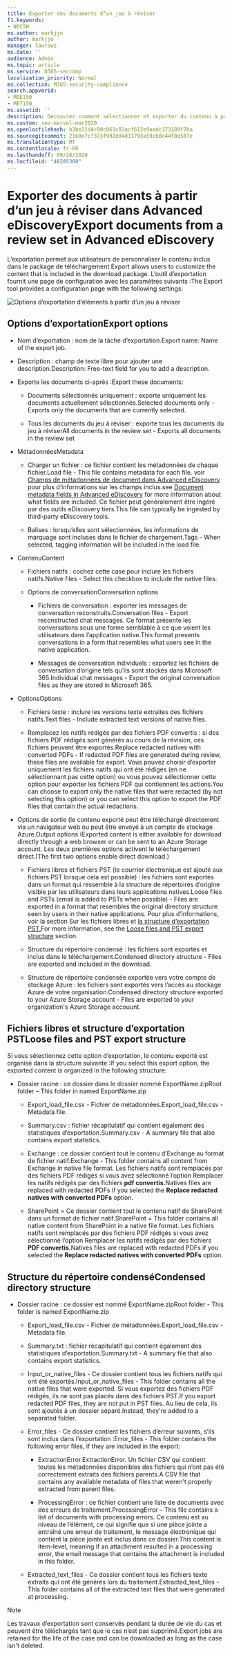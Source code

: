 ```yaml
---
title: Exporter des documents d’un jeu à réviser
f1.keywords:
- NOCSH
ms.author: markjjo
author: markjjo
manager: laurawi
ms.date: ''
audience: Admin
ms.topic: article
ms.service: O365-seccomp
localization_priority: Normal
ms.collection: M365-security-compliance
search.appverid:
- MOE150
- MET150
ms.assetid: ''
description: Découvrez comment sélectionner et exporter du contenu à partir d’un jeu à réviser pour des présentations ou des avis externes.
ms.custom: seo-marvel-mar2020
ms.openlocfilehash: b3be21d4c90c861c83acf612e9aadc373189f7ba
ms.sourcegitcommit: 2160e7cf373f992dd4d11793a59cb8c44f8d587e
ms.translationtype: MT
ms.contentlocale: fr-FR
ms.lasthandoff: 09/26/2020
ms.locfileid: "48285360"
---
```

# <a name="export-documents-from-a-review-set-in-advanced-ediscovery"></a><span data-ttu-id="9153d-103">Exporter des documents à partir d’un jeu à réviser dans Advanced eDiscovery</span><span class="sxs-lookup"><span data-stu-id="9153d-103">Export documents from a review set in Advanced eDiscovery</span></span>

<span data-ttu-id="9153d-104">L’exportation permet aux utilisateurs de personnaliser le contenu inclus dans le package de téléchargement.</span><span class="sxs-lookup"><span data-stu-id="9153d-104">Export allows users to customize the content that is included in the download package.</span></span> <span data-ttu-id="9153d-105">L’outil d’exportation fournit une page de configuration avec les paramètres suivants :</span><span class="sxs-lookup"><span data-stu-id="9153d-105">The Export tool provides a configuration page with the following settings:</span></span>

![Options d’exportation d’éléments à partir d’un jeu à réviser](../media/bcfc72c7-4a01-4697-9e16-2965b7f04fdb.png)

## <a name="export-options"></a><span data-ttu-id="9153d-107">Options d’exportation</span><span class="sxs-lookup"><span data-stu-id="9153d-107">Export options</span></span>

- <span data-ttu-id="9153d-108">Nom d’exportation : nom de la tâche d’exportation.</span><span class="sxs-lookup"><span data-stu-id="9153d-108">Export name: Name of the export job.</span></span>

- <span data-ttu-id="9153d-109">Description : champ de texte libre pour ajouter une description.</span><span class="sxs-lookup"><span data-stu-id="9153d-109">Description: Free-text field for you to add a description.</span></span>

- <span data-ttu-id="9153d-110">Exporte les documents ci-après :</span><span class="sxs-lookup"><span data-stu-id="9153d-110">Export these documents:</span></span>

  - <span data-ttu-id="9153d-111">Documents sélectionnés uniquement : exporte uniquement les documents actuellement sélectionnés.</span><span class="sxs-lookup"><span data-stu-id="9153d-111">Selected documents only - Exports only the documents that are currently selected.</span></span>
  
  - <span data-ttu-id="9153d-112">Tous les documents du jeu à réviser : exporte tous les documents du jeu à réviser</span><span class="sxs-lookup"><span data-stu-id="9153d-112">All documents in the review set - Exports all documents in the review set</span></span>

- <span data-ttu-id="9153d-113">Métadonnées</span><span class="sxs-lookup"><span data-stu-id="9153d-113">Metadata</span></span>
  
  - <span data-ttu-id="9153d-114">Charger un fichier : ce fichier contient les métadonnées de chaque fichier.</span><span class="sxs-lookup"><span data-stu-id="9153d-114">Load file - This file contains metadata for each file.</span></span> <span data-ttu-id="9153d-115">voir [Champs de métadonnées de document dans Advanced eDiscovery](document-metadata-fields-in-Advanced-eDiscovery.md) pour plus d’informations sur les champs inclus.</span><span class="sxs-lookup"><span data-stu-id="9153d-115">see [Document metadata fields in Advanced eDiscovery](document-metadata-fields-in-Advanced-eDiscovery.md) for more information about what fields are included.</span></span> <span data-ttu-id="9153d-116">Ce fichier peut généralement être ingéré par des outils eDiscovery tiers.</span><span class="sxs-lookup"><span data-stu-id="9153d-116">This file can typically be ingested by third-party eDiscovery tools.</span></span>
  
  - <span data-ttu-id="9153d-117">Balises : lorsqu’elles sont sélectionnées, les informations de marquage sont incluses dans le fichier de chargement.</span><span class="sxs-lookup"><span data-stu-id="9153d-117">Tags - When selected, tagging information will be included in the load file.</span></span>

- <span data-ttu-id="9153d-118">Contenu</span><span class="sxs-lookup"><span data-stu-id="9153d-118">Content</span></span>
  
  - <span data-ttu-id="9153d-119">Fichiers natifs : cochez cette case pour inclure les fichiers natifs.</span><span class="sxs-lookup"><span data-stu-id="9153d-119">Native files - Select this checkbox to include the native files.</span></span>
  
  - <span data-ttu-id="9153d-120">Options de conversation</span><span class="sxs-lookup"><span data-stu-id="9153d-120">Conversation options</span></span>
    
    - <span data-ttu-id="9153d-121">Fichiers de conversation : exporter les messages de conversation reconstruits.</span><span class="sxs-lookup"><span data-stu-id="9153d-121">Conversation files - Export reconstructed chat messages.</span></span> <span data-ttu-id="9153d-122">Ce format présente les conversations sous une forme semblable à ce que voient les utilisateurs dans l’application native.</span><span class="sxs-lookup"><span data-stu-id="9153d-122">This format presents conversations in a form that resembles what users see in the native application.</span></span>
    
    - <span data-ttu-id="9153d-123">Messages de conversation individuels : exportez les fichiers de conversation d’origine tels qu’ils sont stockés dans Microsoft 365.</span><span class="sxs-lookup"><span data-stu-id="9153d-123">Individual chat messages - Export the original conversation files as they are stored in Microsoft 365.</span></span>

- <span data-ttu-id="9153d-124">Options</span><span class="sxs-lookup"><span data-stu-id="9153d-124">Options</span></span>

  - <span data-ttu-id="9153d-125">Fichiers texte : inclure les versions texte extraites des fichiers natifs.</span><span class="sxs-lookup"><span data-stu-id="9153d-125">Text files - Include extracted text versions of native files.</span></span>
  
  - <span data-ttu-id="9153d-126">Remplacez les natifs rédigés par des fichiers PDF convertis : si des fichiers PDF rédigés sont générés au cours de la révision, ces fichiers peuvent être exportés.</span><span class="sxs-lookup"><span data-stu-id="9153d-126">Replace redacted natives with converted PDFs - If redacted PDF files are generated during review, these files are available for export.</span></span> <span data-ttu-id="9153d-127">Vous pouvez choisir d’exporter uniquement les fichiers natifs qui ont été rédigés (en ne sélectionnant pas cette option) ou vous pouvez sélectionner cette option pour exporter les fichiers PDF qui contiennent les actions.</span><span class="sxs-lookup"><span data-stu-id="9153d-127">You can choose to export only the native files that were redacted (by not selecting this option) or you can select this option to export the PDF files that contain the actual redactions.</span></span>

- <span data-ttu-id="9153d-128">Options de sortie (le contenu exporté peut être téléchargé directement via un navigateur web ou peut être envoyé à un compte de stockage Azure.</span><span class="sxs-lookup"><span data-stu-id="9153d-128">Output options (Exported content is either available for download directly through a web browser or can be sent to an Azure Storage account.</span></span> <span data-ttu-id="9153d-129">Les deux premières options activent le téléchargement direct.)</span><span class="sxs-lookup"><span data-stu-id="9153d-129">The first two options enable direct download.)</span></span>
  
  - <span data-ttu-id="9153d-130">Fichiers libres et fichiers PST (le courrier électronique est ajouté aux fichiers PST lorsque cela est possible) : les fichiers sont exportés dans un format qui ressemble à la structure de répertoires d’origine visible par les utilisateurs dans leurs applications natives.</span><span class="sxs-lookup"><span data-stu-id="9153d-130">Loose files and PSTs (email is added to PSTs when possible) - Files are exported in a format that resembles the original directory structure seen by users in their native applications.</span></span>  <span data-ttu-id="9153d-131">Pour plus d’informations, voir la section Sur les fichiers libres et [la structure d’exportation PST.](#loose-files-and-pst-export-structure)</span><span class="sxs-lookup"><span data-stu-id="9153d-131">For more information, see the [Loose files and PST export structure](#loose-files-and-pst-export-structure) section.</span></span>
  
  - <span data-ttu-id="9153d-132">Structure du répertoire condensé : les fichiers sont exportés et inclus dans le téléchargement.</span><span class="sxs-lookup"><span data-stu-id="9153d-132">Condensed directory structure - Files are exported and included in the download.</span></span>
  
  - <span data-ttu-id="9153d-133">Structure de répertoire condensée exportée vers votre compte de stockage Azure : les fichiers sont exportés vers l’accès au stockage Azure de votre organisation.</span><span class="sxs-lookup"><span data-stu-id="9153d-133">Condensed directory structure exported to your Azure Storage account - Files are exported to your organization's Azure Storage accouunt.</span></span>

## <a name="loose-files-and-pst-export-structure"></a><span data-ttu-id="9153d-134">Fichiers libres et structure d’exportation PST</span><span class="sxs-lookup"><span data-stu-id="9153d-134">Loose files and PST export structure</span></span>

<span data-ttu-id="9153d-135">Si vous sélectionnez cette option d’exportation, le contenu exporté est organisé dans la structure suivante :</span><span class="sxs-lookup"><span data-stu-id="9153d-135">If you select this export option, the exported content is organized in the following structure:</span></span>

- <span data-ttu-id="9153d-136">Dossier racine : ce dossier dans le dossier nommé ExportName.zip</span><span class="sxs-lookup"><span data-stu-id="9153d-136">Root folder – This folder in named ExportName.zip</span></span>
  
  - <span data-ttu-id="9153d-137">Export_load_file.csv - Fichier de métadonnées.</span><span class="sxs-lookup"><span data-stu-id="9153d-137">Export_load_file.csv - Metadata file.</span></span>
  
  - <span data-ttu-id="9153d-138">Summary.csv : fichier récapitulatif qui contient également des statistiques d’exportation.</span><span class="sxs-lookup"><span data-stu-id="9153d-138">Summary.csv - A summary file that also contains export statistics.</span></span>
  
  - <span data-ttu-id="9153d-139">Exchange : ce dossier contient tout le contenu d’Exchange au format de fichier natif.</span><span class="sxs-lookup"><span data-stu-id="9153d-139">Exchange - This folder contains all content from Exchange in native file format.</span></span> <span data-ttu-id="9153d-140">Les fichiers natifs sont remplacés par des fichiers PDF rédigés si vous avez sélectionné l’option Remplacer les natifs rédigés par des fichiers **pdf convertis.**</span><span class="sxs-lookup"><span data-stu-id="9153d-140">Natives files are replaced with redacted PDFs if you selected the **Replace redacted natives with converted PDFs** option.</span></span>
  
  - <span data-ttu-id="9153d-141">SharePoint = Ce dossier contient tout le contenu natif de SharePoint dans un format de fichier natif.</span><span class="sxs-lookup"><span data-stu-id="9153d-141">SharePoint = This folder contains all native content from SharePoint in a native file format.</span></span> <span data-ttu-id="9153d-142">Les fichiers natifs sont remplacés par des fichiers PDF rédigés si vous avez sélectionné l’option Remplacer les natifs rédigés par des fichiers **PDF convertis.**</span><span class="sxs-lookup"><span data-stu-id="9153d-142">Natives files are replaced with redacted PDFs if you selected the **Replace redacted natives with converted PDFs** option.</span></span>

## <a name="condensed-directory-structure"></a><span data-ttu-id="9153d-143">Structure du répertoire condensé</span><span class="sxs-lookup"><span data-stu-id="9153d-143">Condensed directory structure</span></span>

- <span data-ttu-id="9153d-144">Dossier racine : ce dossier est nommé ExportName.zip</span><span class="sxs-lookup"><span data-stu-id="9153d-144">Root folder - This folder is named ExportName.zip</span></span>
  
  - <span data-ttu-id="9153d-145">Export_load_file.csv - Fichier de métadonnées.</span><span class="sxs-lookup"><span data-stu-id="9153d-145">Export_load_file.csv - Metadata file.</span></span>
  
  - <span data-ttu-id="9153d-146">Summary.txt : fichier récapitulatif qui contient également des statistiques d’exportation.</span><span class="sxs-lookup"><span data-stu-id="9153d-146">Summary.txt - A summary file that also contains export statistics.</span></span>
  
  - <span data-ttu-id="9153d-147">Input_or_native_files - Ce dossier contient tous les fichiers natifs qui ont été exportés.</span><span class="sxs-lookup"><span data-stu-id="9153d-147">Input_or_native_files - This folder contains all the native files that were exported.</span></span> <span data-ttu-id="9153d-148">Si vous exportez des fichiers PDF rédigés, ils ne sont pas placés dans des fichiers PST.</span><span class="sxs-lookup"><span data-stu-id="9153d-148">If you export redacted PDF files, they are not put in PST files.</span></span> <span data-ttu-id="9153d-149">Au lieu de cela, ils sont ajoutés à un dossier séparé.</span><span class="sxs-lookup"><span data-stu-id="9153d-149">Instead, they're added to a separated folder.</span></span>
  
  - <span data-ttu-id="9153d-150">Error_files - Ce dossier contient les fichiers d’erreur suivants, s’ils sont inclus dans l’exportation :</span><span class="sxs-lookup"><span data-stu-id="9153d-150">Error_files - This folder contains the following error files, if they are included in the export:</span></span>
    
    - <span data-ttu-id="9153d-151">ExtractionError.</span><span class="sxs-lookup"><span data-stu-id="9153d-151">ExtractionError.</span></span> <span data-ttu-id="9153d-152">Un fichier CSV qui contient toutes les métadonnées disponibles des fichiers qui n’ont pas été correctement extraits des fichiers parents.</span><span class="sxs-lookup"><span data-stu-id="9153d-152">A CSV file that contains any available metadata of files that weren't properly extracted from parent files.</span></span>
    
    - <span data-ttu-id="9153d-153">ProcessingError : ce fichier contient une liste de documents avec des erreurs de traitement.</span><span class="sxs-lookup"><span data-stu-id="9153d-153">ProcessingError – This file contains a list of documents with processing errors.</span></span> <span data-ttu-id="9153d-154">Ce contenu est au niveau de l’élément, ce qui signifie que si une pièce jointe a entraîné une erreur de traitement, le message électronique qui contient la pièce jointe est inclus dans ce dossier.</span><span class="sxs-lookup"><span data-stu-id="9153d-154">This content is item-level, meaning if an attachment resulted in a processing error, the email message that contains the attachment is included in this folder.</span></span>
  
  - <span data-ttu-id="9153d-155">Extracted_text_files - Ce dossier contient tous les fichiers texte extraits qui ont été générés lors du traitement.</span><span class="sxs-lookup"><span data-stu-id="9153d-155">Extracted_text_files - This folder contains all of the extracted text files that were generated at processing.</span></span>

> [!NOTE]
> <span data-ttu-id="9153d-156">Les travaux d’exportation sont conservés pendant la durée de vie du cas et peuvent être téléchargés tant que le cas n’est pas supprimé.</span><span class="sxs-lookup"><span data-stu-id="9153d-156">Export jobs are retained for the life of the case and can be downloaded as long as the case isn't deleted.</span></span>
